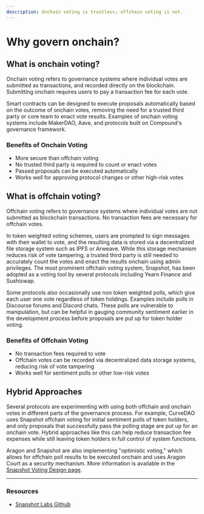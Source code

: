 ```yaml
---
description: Onchain voting is trustless; offchain voting is not.
---
```


# Why govern onchain?

## **What is onchain voting?**

Onchain voting refers to governance systems where individual votes are submitted as transactions, and recorded directly on the blockchain. Submitting onchain requires users to pay a transaction fee for each vote.

Smart contracts can be designed to execute proposals automatically based on the outcome of onchain votes, removing the need for a trusted third party or core team to enact vote results. Examples of onchain voting systems include MakerDAO, Aave, and protocols built on Compound's governance framework.

### **Benefits of Onchain Voting**

* More secure than offchain voting
* No trusted third party is required to count or enact votes
* Passed proposals can be executed automatically
* Works well for approving protocol changes or other high-risk votes

## **What is offchain voting?**

Offchain voting refers to governance systems where individual votes are not submitted as blockchain transactions. No transaction fees are necessary for offchain votes.

In token weighted voting schemes, users are prompted to sign messages with their wallet to vote, and the resulting data is stored via a decentralized file storage system such as IPFS or Arweave. While this storage mechanism reduces risk of vote tampering, a trusted third party is still needed to accurately count the votes and enact the results onchain using admin privileges. The most prominent offchain voting system, Snapshot, has been adopted as a voting tool by several protocols including Yearn Finance and Sushiswap.

Some protocols also occasionally use non token weighted polls, which give each user one vote regardless of token holdings. Examples include polls in Discourse forums and Discord chats. These polls are vulnerable to manipulation, but can be helpful in gauging community sentiment earlier in the development process before proposals are put up for token holder voting.

### **Benefits of Offchain Voting**

* No transaction fees required to vote
* Offchain votes can be recorded via decentralized data storage systems, reducing risk of vote tampering
* Works well for sentiment polls or other low-risk votes

## **Hybrid Approaches**

Several protocols are experimenting with using both offchain and onchain votes in different parts of the governance process. For example, CurveDAO uses Snapshot offchain voting for initial sentiment polls of token holders, and only proposals that successfully pass the polling stage are put up for an onchain vote. Hybrid approaches like this can help reduce transaction fee expenses while still leaving token holders in full control of system functions.

Aragon and Snapshot are also implementing "optimistic voting," which allows for offchain poll results to be executed onchain and uses Aragon Court as a security mechanism. More information is available in the [Snapshot Voting Design page](https://docs.tally.xyz/education/governance-frameworks/snapshot-polls).

***

### **Resources**

* [Snapshot Labs Github](https://github.com/balancer-labs/snapshot)
